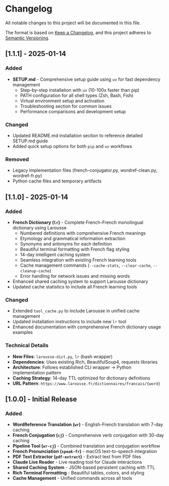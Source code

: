 # Changelog

All notable changes to this project will be documented in this file.

The format is based on [Keep a Changelog](https://keepachangelog.com/en/1.0.0/),
and this project adheres to [Semantic Versioning](https://semver.org/spec/v2.0.0.html).

## [1.1.1] - 2025-01-14

### Added
- **SETUP.md** - Comprehensive setup guide using `uv` for fast dependency management
  - Step-by-step installation with `uv` (10-100x faster than pip)
  - PATH configuration for all shell types (Zsh, Bash, Fish)
  - Virtual environment setup and activation
  - Troubleshooting section for common issues
  - Performance comparisons and development setup

### Changed
- Updated README.md installation section to reference detailed SETUP.md guide
- Added quick setup options for both `pip` and `uv` workflows

### Removed
- Legacy implementation files (french-conjugator.py, wordref-clean.py, wordref-fr.py)
- Python cache files and temporary artifacts

## [1.1.0] - 2025-01-14

### Added
- **French Dictionary (`lr`)** - Complete French-French monolingual dictionary using Larousse
  - Numbered definitions with comprehensive French meanings
  - Etymology and grammatical information extraction
  - Synonyms and antonyms for each definition
  - Beautiful terminal formatting with French flag styling
  - 14-day intelligent caching system
  - Seamless integration with existing French learning tools
  - Cache management commands (`--cache-stats`, `--clear-cache`, `--cleanup-cache`)
  - Error handling for network issues and missing words
- Enhanced shared caching system to support Larousse dictionary
- Updated cache statistics to include all French learning tools

### Changed
- Extended `tool_cache.py` to include Larousse in unified cache management
- Updated installation instructions to include new `lr` tool
- Enhanced documentation with comprehensive French dictionary usage examples

### Technical Details
- **New Files**: `larousse-dict.py`, `lr` (bash wrapper)
- **Dependencies**: Uses existing Rich, BeautifulSoup4, requests libraries
- **Architecture**: Follows established CLI wrapper → Python implementation pattern
- **Caching Strategy**: 14-day TTL optimized for dictionary definitions
- **URL Pattern**: `https://www.larousse.fr/dictionnaires/francais/{word}`

## [1.0.0] - Initial Release

### Added
- **WordReference Translation (`wr`)** - English-French translation with 7-day caching
- **French Conjugation (`cj`)** - Comprehensive verb conjugation with 30-day caching
- **Pipeline Tool (`wr-cj`)** - Combined translation and conjugation workflow
- **French Pronunciation (`speak-fr`)** - macOS text-to-speech integration
- **PDF Text Extractor (`pdf-extract`)** - Extract text from PDF files
- **Claude Live Reader** - Live reading tool for Claude interactions
- **Shared Caching System** - JSON-based persistent caching with TTL
- **Rich Terminal Formatting** - Beautiful tables, colors, and styling
- **Cache Management** - Unified commands across all tools
